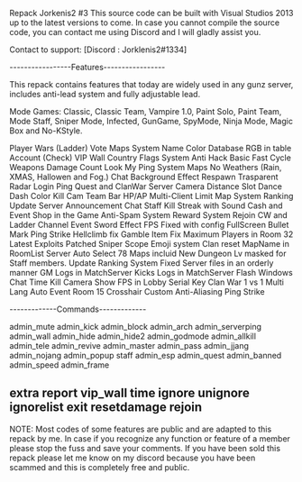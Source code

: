 Repack Jorkenis2 #3
This source code can be built with Visual Studios 2013 up to the latest versions to come.
In case you cannot compile the source code, you can contact me using Discord and I will gladly assist you.

Contact to support:
[Discord : Jorklenis2#1334] 

-----------------Features-----------------

This repack contains features that today are widely used in any gunz server, includes anti-lead system and fully adjustable lead.

Mode Games: Classic, Classic Team, Vampire 1.0, Paint Solo, Paint Team, Mode Staff, Sniper Mode, Infected, GunGame, SpyMode, Ninja Mode, Magic Box and No-KStyle.

Player Wars (Ladder)
Vote Maps
System Name Color Database RGB in table Account (Check)
VIP Wall
Country Flags System
Anti Hack Basic
Fast Cycle Weapons
Damage Count
Look My Ping
System Maps No Weathers (Rain, XMAS, Hallowen and Fog.)
Chat Background
Effect Respawn Trasparent
Radar
Login Ping
Quest and ClanWar Server
Camera Distance
Slot Dance
Dash Color
Kill Cam
Team Bar HP/AP
Multi-Client
Limit Map
System Ranking Update
Server Announcement
Chat Staff
Kill Streak with Sound
Cash and Event Shop in the Game
Anti-Spam System
Reward System
Rejoin CW and Ladder
Channel Event
Sword Effect
FPS Fixed with config
FullScreen
Bullet Mark
Ping Strike
Hellclimb fix
Gamble Item Fix
Maximum Players in Room 32
Latest Exploits Patched
Sniper Scope
Emoji system
Clan reset
MapName in RoomList
Server Auto Select
78 Maps incluid New Dungeon
Lv masked for Staff members.
Update Ranking System Fixed
Server files in an orderly manner
GM Logs in MatchServer
Kicks Logs in MatchServer
Flash Windows
Chat Time
Kill Camera
Show FPS in Lobby
Serial Key
Clan War 1 vs 1
Multi Lang
Auto Event Room
15 Crosshair Custom
Anti-Aliasing
Ping Strike

-------------Commands-------------

admin_mute
admin_kick
admin_block
admin_arch
admin_serverping
admin_wall
admin_hide
admin_hide2
admin_godmode
admin_allkill
admin_tele
admin_revive
admin_master
admin_pass
admin_jjang
admin_nojang
admin_popup
staff
admin_esp
admin_quest
admin_banned
admin_speed
admin_frame

extra
report
vip_wall
time
ignore
unignore
ignorelist
exit
resetdamage
rejoin
-----------------------------------
NOTE: Most codes of some features are public and are adapted to this repack by me.
In case if you recognize any function or feature of a member please stop the fuss and save your comments.
If you have been sold this repack please let me know on my discord because you have been scammed and this is completely free and public.
